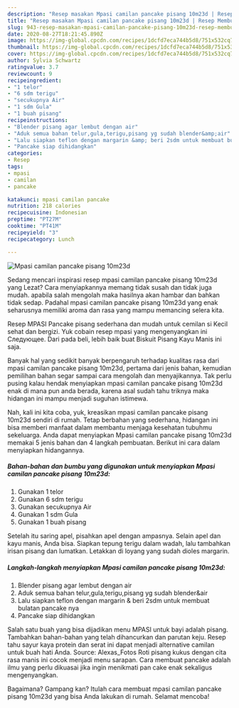 ```yaml
---
description: "Resep masakan Mpasi camilan pancake pisang 10m23d | Resep Membuat Mpasi camilan pancake pisang 10m23d Yang Paling Enak"
title: "Resep masakan Mpasi camilan pancake pisang 10m23d | Resep Membuat Mpasi camilan pancake pisang 10m23d Yang Paling Enak"
slug: 943-resep-masakan-mpasi-camilan-pancake-pisang-10m23d-resep-membuat-mpasi-camilan-pancake-pisang-10m23d-yang-paling-enak
date: 2020-08-27T18:21:45.890Z
image: https://img-global.cpcdn.com/recipes/1dcfd7eca744b5d8/751x532cq70/mpasi-camilan-pancake-pisang-10m23d-foto-resep-utama.jpg
thumbnail: https://img-global.cpcdn.com/recipes/1dcfd7eca744b5d8/751x532cq70/mpasi-camilan-pancake-pisang-10m23d-foto-resep-utama.jpg
cover: https://img-global.cpcdn.com/recipes/1dcfd7eca744b5d8/751x532cq70/mpasi-camilan-pancake-pisang-10m23d-foto-resep-utama.jpg
author: Sylvia Schwartz
ratingvalue: 3.7
reviewcount: 9
recipeingredient:
- "1 telor"
- "6 sdm terigu"
- "secukupnya Air"
- "1 sdm Gula"
- "1 buah pisang"
recipeinstructions:
- "Blender pisang agar lembut dengan air"
- "Aduk semua bahan telur,gula,terigu,pisang yg sudah blender&amp;air"
- "Lalu siapkan teflon dengan margarin &amp; beri 2sdm untuk membuat bulatan pancake nya"
- "Pancake siap dihidangkan"
categories:
- Resep
tags:
- mpasi
- camilan
- pancake

katakunci: mpasi camilan pancake 
nutrition: 218 calories
recipecuisine: Indonesian
preptime: "PT27M"
cooktime: "PT41M"
recipeyield: "3"
recipecategory: Lunch

---
```



![Mpasi camilan pancake pisang 10m23d](https://img-global.cpcdn.com/recipes/1dcfd7eca744b5d8/751x532cq70/mpasi-camilan-pancake-pisang-10m23d-foto-resep-utama.jpg)

Sedang mencari inspirasi resep mpasi camilan pancake pisang 10m23d yang Lezat? Cara menyiapkannya memang tidak susah dan tidak juga mudah. apabila salah mengolah maka hasilnya akan hambar dan bahkan tidak sedap. Padahal mpasi camilan pancake pisang 10m23d yang enak seharusnya memiliki aroma dan rasa yang mampu memancing selera kita.

Resep MPASI Pancake pisang sederhana dan mudah untuk cemilan si Kecil sehat dan bergizi. Yuk cobain resep mpasi yang mengenyangkan ini Следующее. Dari pada beli, lebih baik buat Biskuit Pisang Kayu Manis ini saja.

Banyak hal yang sedikit banyak berpengaruh terhadap kualitas rasa dari mpasi camilan pancake pisang 10m23d, pertama dari jenis bahan, kemudian pemilihan bahan segar sampai cara mengolah dan menyajikannya. Tak perlu pusing kalau hendak menyiapkan mpasi camilan pancake pisang 10m23d enak di mana pun anda berada, karena asal sudah tahu triknya maka hidangan ini mampu menjadi suguhan istimewa.


Nah, kali ini kita coba, yuk, kreasikan mpasi camilan pancake pisang 10m23d sendiri di rumah. Tetap berbahan yang sederhana, hidangan ini bisa memberi manfaat dalam membantu menjaga kesehatan tubuhmu sekeluarga. Anda dapat menyiapkan Mpasi camilan pancake pisang 10m23d memakai 5 jenis bahan dan 4 langkah pembuatan. Berikut ini cara dalam menyiapkan hidangannya.

<!--inarticleads1-->

##### Bahan-bahan dan bumbu yang digunakan untuk menyiapkan Mpasi camilan pancake pisang 10m23d:

1. Gunakan 1 telor
1. Gunakan 6 sdm terigu
1. Gunakan secukupnya Air
1. Gunakan 1 sdm Gula
1. Gunakan 1 buah pisang


Setelah itu saring apel, pisahkan apel dengan ampasnya. Selain apel dan kayu manis, Anda bisa. Siapkan tepung terigu dalam wadah, lalu tambahkan irisan pisang dan lumatkan. Letakkan di loyang yang sudah dioles margarin. 

<!--inarticleads2-->

##### Langkah-langkah menyiapkan Mpasi camilan pancake pisang 10m23d:

1. Blender pisang agar lembut dengan air
1. Aduk semua bahan telur,gula,terigu,pisang yg sudah blender&amp;air
1. Lalu siapkan teflon dengan margarin &amp; beri 2sdm untuk membuat bulatan pancake nya
1. Pancake siap dihidangkan


Salah satu buah yang bisa dijadikan menu MPASI untuk bayi adalah pisang. Tambahkan bahan-bahan yang telah dihancurkan dan parutan keju. Resep tahu sayur kaya protein dan serat ini dapat menjadi alternative camilan untuk buah hati Anda. Source: Alexas_Fotos Roti pisang kukus dengan cita rasa manis ini cocok menjadi menu sarapan. Cara membuat pancake adalah ilmu yang perlu dikuasai jika ingin menikmati pan cake enak sekaligus mengenyangkan. 

Bagaimana? Gampang kan? Itulah cara membuat mpasi camilan pancake pisang 10m23d yang bisa Anda lakukan di rumah. Selamat mencoba!
